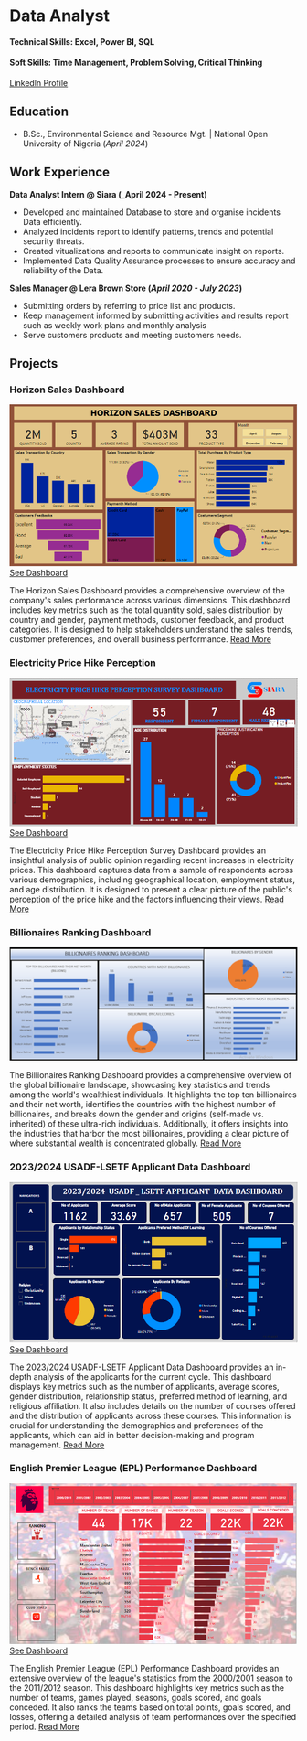 # Data Analyst

#### Technical Skills: Excel, Power BI, SQL
#### Soft Skills: Time Management, Problem Solving, Critical Thinking

[Linkedln Profile](https://www.linkedin.com/in/okonjiprincess)


## Education	 			        		
- B.Sc., Environmental Science and Resource Mgt. | National Open University of Nigeria (_April 2024_)

## Work Experience
**Data Analyst Intern @ Siara  (_April 2024 - Present)**
- Developed and maintained Database to store and organise incidents Data efficiently.
- Analyzed incidents report to identify patterns, trends and potential security threats.
- Created vitualizations and reports to communicate insight on reports.
- Implemented Data Quality Assurance processes to ensure accuracy and reliability of the Data.

**Sales Manager @ Lera Brown Store (_April 2020 - July 2023_)**
- Submitting orders by referring to price list and products.
- Keep management informed by submitting activities and results report such as weekly work plans and monthly analysis
- Serve customers products and meeting customers needs.

## Projects
### Horizon Sales Dashboard
![Dashboard](/assets/img/horizon.png)
[See Dashboard](https://app.powerbi.com/view?r=eyJrIjoiMzAzMzZiYWMtOWNiZi00OGFhLWIzOWMtYTVhYTNlOTBlMzRkIiwidCI6ImI0MWVkOWYwLThiODMtNDNiMi1iZGNiLTg5ZTM2ZTRjMmQ3OSJ9)

The Horizon Sales Dashboard provides a comprehensive overview of the company's sales performance across various dimensions. This dashboard includes key metrics such as the total quantity sold, sales distribution by country and gender, payment methods, customer feedback, and product categories. It is designed to help stakeholders understand the sales trends, customer preferences, and overall business performance. [Read More](https://github.com/OKONJI126/horizon-sales-dashboard)

### Electricity Price Hike Perception
![Dashboard](/assets/img/price.png)
[See Dashboard](https://app.powerbi.com/view?r=eyJrIjoiNTQ0NGRkMTEtZDFiZi00YTNjLThkYWMtNzEzMjY0NTU1YTk0IiwidCI6ImI0MWVkOWYwLThiODMtNDNiMi1iZGNiLTg5ZTM2ZTRjMmQ3OSJ9)

The Electricity Price Hike Perception Survey Dashboard provides an insightful analysis of public opinion regarding recent increases in electricity prices. This dashboard captures data from a sample of respondents across various demographics, including geographical location, employment status, and age distribution. It is designed to present a clear picture of the public's perception of the price hike and the factors influencing their views. [Read More](https://github.com/OKONJI126/electricity-hike-dashdoard)

### Billionaires Ranking Dashboard
![Dashboard](/assets/img/billionaire.png)

The Billionaires Ranking Dashboard provides a comprehensive overview of the global billionaire landscape, showcasing key statistics and trends among the world's wealthiest individuals. It highlights the top ten billionaires and their net worth, identifies the countries with the highest number of billionaires, and breaks down the gender and origins (self-made vs. inherited) of these ultra-rich individuals. Additionally, it offers insights into the industries that harbor the most billionaires, providing a clear picture of where substantial wealth is concentrated globally. [Read More](https://github.com/OKONJI126/billionaires-dashboard2/8/3048)

### 2023/2024 USADF-LSETF Applicant Data Dashboard
![Dashboard](/assets/img/usadf.png)
[See Dashboard](https://app.powerbi.com/view?r=eyJrIjoiODZkMzQ2OTUtZDM2ZC00N2Y0LWI0NGQtZjZjZmU3YmE1MTI2IiwidCI6ImI0MWVkOWYwLThiODMtNDNiMi1iZGNiLTg5ZTM2ZTRjMmQ3OSJ9)

The 2023/2024 USADF-LSETF Applicant Data Dashboard provides an in-depth analysis of the applicants for the current cycle. This dashboard displays key metrics such as the number of applicants, average scores, gender distribution, relationship status, preferred method of learning, and religious affiliation. It also includes details on the number of courses offered and the distribution of applicants across these courses. This information is crucial for understanding the demographics and preferences of the applicants, which can aid in better decision-making and program management. [Read More](https://github.com/OKONJI126/usadf-applicant-dashboard)

### English Premier League (EPL) Performance Dashboard
![Dashboard](/assets/img/epl.png)
[See Dashboard](https://app.powerbi.com/view?r=eyJrIjoiMTAxMzMyYjQtM2JjNS00YTk2LWIwOGUtNjA5ZTJmZWNlMzA1IiwidCI6ImI0MWVkOWYwLThiODMtNDNiMi1iZGNiLTg5ZTM2ZTRjMmQ3OSJ9)

The English Premier League (EPL) Performance Dashboard provides an extensive overview of the league's statistics from the 2000/2001 season to the 2011/2012 season. This dashboard highlights key metrics such as the number of teams, games played, seasons, goals scored, and goals conceded. It also ranks the teams based on total points, goals scored, and losses, offering a detailed analysis of team performances over the specified period. [Read More](https://github.com/OKONJI126/epl-dashboard)



